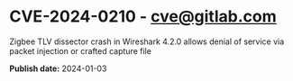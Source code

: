 # CVE-2024-0210 - cve@gitlab.com

Zigbee TLV dissector crash in Wireshark 4.2.0 allows denial of service via packet injection or crafted capture file

**Publish date:** 2024-01-03
